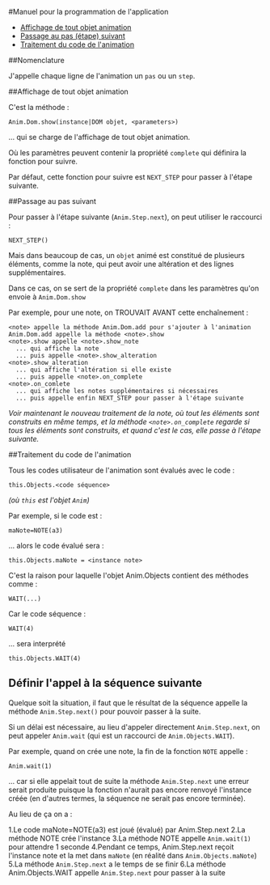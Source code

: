 #Manuel pour la programmation de l'application


* [Affichage de tout objet animation](#show_objet_animation)
* [Passage au pas (étape) suivant](#passage_step_suivante)
* [Traitement du code de l'animation](#traitement_code_animation)

<a name="nomenclature"></a>
##Nomenclature

J'appelle chaque ligne de l'animation un `pas` ou un `step`.

<a name="show_objet_animation"></a>
##Affichage de tout objet animation

C'est la méthode :

    Anim.Dom.show(instance|DOM objet, <parameters>)
  
… qui se charge de l'affichage de tout objet animation.

Où les paramètres peuvent contenir la propriété `complete` qui définira la fonction pour suivre. 

Par défaut, cette fonction pour suivre est `NEXT_STEP` pour passer à l'étape suivante.

<a name="passage_step_suivante"></a>
##Passage au pas suivant

Pour passer à l'étape suivante (`Anim.Step.next`), on peut utiliser le raccourci :

    NEXT_STEP()

Mais dans beaucoup de cas, un `objet` animé est constitué de plusieurs éléments, comme la note, qui peut avoir une altération et des lignes supplémentaires.

Dans ce cas, on se sert de la propriété `complete` dans les paramètres qu'on envoie à `Anim.Dom.show`

Par exemple, pour une note, on TROUVAIT AVANT cette enchaînement&nbsp;:

    <note> appelle la méthode Anim.Dom.add pour s'ajouter à l'animation
    Anim.Dom.add appelle la méthode <note>.show
    <note>.show appelle <note>.show_note 
      ... qui affiche la note
      ... puis appelle <note>.show_alteration
    <note>.show_alteration
      ... qui affiche l'altération si elle existe
      ... puis appelle <note>.on_complete
    <note>.on_comlete
      ... qui affiche les notes supplémentaires si nécessaires
      ... puis appelle enfin NEXT_STEP pour passer à l'étape suivante
      
*Voir maintenant le nouveau traitement de la note, où tout les éléments sont construits en même temps, et la méthode `<note>.on_complete` regarde si tous les éléments sont construits, et quand c'est le cas, elle passe à l'étape suivante.*

<a name="traitement_code_animation"></a>
##Traitement du code de l'animation



Tous les codes utilisateur de l'animation sont évalués avec le code :

    this.Objects.<code séquence>
  
*(où `this` est l'objet `Anim`)*

Par exemple, si le code est :

    maNote=NOTE(a3)

… alors le code évalué sera :

    this.Objects.maNote = <instance note>
  
C'est la raison pour laquelle l'objet Anim.Objects contient des méthodes comme&nbsp;:

    WAIT(...)

Car le code séquence :

    WAIT(4)

… sera interprété

    this.Objects.WAIT(4)

## Définir l'appel à la séquence suivante

Quelque soit la situation, il faut que le résultat de la séquence appelle la méthode `Anim.Step.next()` pour pouvoir passer à la suite.

Si un délai est nécessaire, au lieu d'appeler directement `Anim.Step.next`, on peut appeler `Anim.wait` (qui est un raccourci de `Anim.Objects.WAIT`).

Par exemple, quand on crée une note, la fin de la fonction `NOTE` appelle&nbsp;:

    Anim.wait(1)

… car si elle appelait tout de suite la méthode `Anim.Step.next` une erreur serait produite puisque la fonction n'aurait pas encore renvoyé l'instance créée (en d'autres termes, la séquence ne serait pas encore terminée).

Au lieu de ça on a :

1.Le code maNote=NOTE(a3) est joué (évalué) par Anim.Step.next
2.La méthode NOTE crée l'instance
3.La méthode NOTE appelle `Anim.wait(1)` pour attendre 1 seconde
4.Pendant ce temps, Anim.Step.next reçoit l'instance note et la met dans `maNote` (en réalité dans `Anim.Objects.maNote`)
5.La méthode `Anim.Step.next` a le temps de se finir
6.La méthode Anim.Objects.WAIT appelle `Anim.Step.next` pour passer à la suite